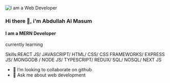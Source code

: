 ![I am a Web Developer](https://avatars.githubusercontent.com/u/121636321?v=4)
### Hi there 👋, i'm Abdullah Al Masum
#### I am a MERN Developer


currently learning 

Skills:REACT JS/ JAVASCRIPT/ HTML/ CSS/ CSS FRAMEWORKS/ EXPRESS JS/ MONGODB / NODE JS/ TYPESCRIPT/ REDUX/ SQL/ NOSQL/ NEXT JS
- 👯 I’m looking to collaborate on github 
- 💬 Ask me about web development 
